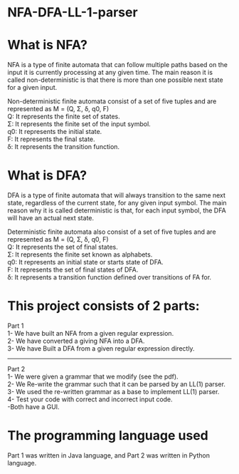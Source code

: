 # NFA-DFA-LL-1-parser

# What is NFA?
NFA is a type of finite automata that can follow multiple paths based on the input it is currently processing at any given time. The main reason it is called non-deterministic is that there is more than one possible next state for a given input.

Non-deterministic finite automata consist of a set of five tuples and are represented as M = (Q, Σ, δ, q0, F)
<br/>
Q: It represents the finite set of states.
<br/>
Σ: It represents the finite set of the input symbol.
<br/>
q0: It represents the initial state.
<br/>
F: It represents the final state.
<br/>
δ: It represents the transition function.
<br/>

# What is DFA? 
 DFA is a type of finite automata that will always transition to the same next state, regardless of the current state, for any given input symbol. The main reason why it is called deterministic is that, for each input symbol, the DFA will have an actual next state.

Deterministic finite automata also consist of a set of five tuples and are represented as M = (Q, Ʃ, δ, q0, F)
<br/>
Q: It represents the set of final states.
<br/>
Σ: It represents the finite set known as alphabets.
<br/>
q0: It represents an initial state or starts state of DFA.
<br/>
F: It represents the set of final states of DFA.
<br/>
δ: It represents a transition function defined over transitions of FA for. 
<br/>


# This project consists of 2 parts:
 Part 1 
 <br/>
 1- We have built an NFA from a given regular expression.
<br/>
 2- We have converted a giving NFA into a DFA. 
<br/>
 3- We have Built a DFA from a given regular expression directly.
<br/>

----------------------------------------------------------------------------
 Part 2
 <br/>
 1- We were given a grammar that we modify (see the pdf).
<br/>
 2- We Re-write the grammar such that it can be parsed by an LL(1) parser.
<br/>
 3- We used the re-written grammar as a base to implement LL(1) parser.
<br/>
 4- Test your code with correct and incorrect input code.
<br/>
-Both have a GUI.

# The programming language used
Part 1 was written in Java language, and Part 2 was written in Python language.



